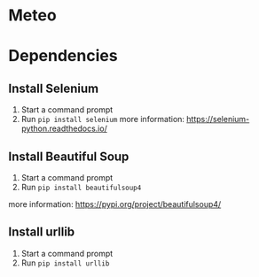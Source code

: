 # Meteo

# Dependencies

## Install Selenium 
1. Start a command prompt
2. Run `pip install selenium`
more information: https://selenium-python.readthedocs.io/

## Install Beautiful Soup 
1. Start a command prompt
2. Run `pip install beautifulsoup4`

more information: https://pypi.org/project/beautifulsoup4/

## Install urllib
1. Start a command prompt
2. Run `pip install urllib`
